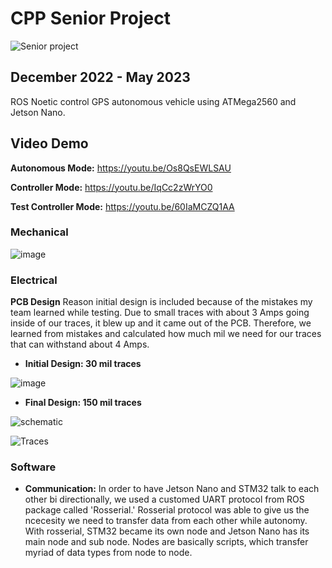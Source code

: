 # CPP Senior Project
![Senior project](https://github.com/Chrisx19/senior_project_AV/assets/107272321/126bbbec-cde1-4739-a1e9-c6436d82b5f8)


## December 2022 - May 2023
ROS Noetic control GPS autonomous vehicle using ATMega2560 and Jetson Nano. 

## Video Demo
**Autonomous Mode:**        https://youtu.be/Os8QsEWLSAU

**Controller Mode:**        https://youtu.be/IqCc2zWrYO0

**Test Controller Mode:**   https://youtu.be/60IaMCZQ1AA

### Mechanical 
![image](https://github.com/Chrisx19/senior_project_AV/assets/107272321/af685e61-d4f0-4aca-9ad1-e9731f64c4dd)


### Electrical


**PCB Design**
  Reason initial design is included because of the mistakes my team learned while testing. Due to small traces with about 3 Amps going inside of our traces, it blew up and it came out of the PCB. Therefore, we learned from mistakes and calculated how much mil we need for our traces that can withstand about 4 Amps.
  
* **Initial Design: 30 mil traces**

![image](https://github.com/Chrisx19/senior_project_AV/assets/107272321/7f8c054f-1a8e-4ad8-a297-a58b69e2f1f4)


* **Final Design: 150 mil traces**

![schematic](https://github.com/Chrisx19/senior_project_AV/assets/107272321/bf76930d-2566-4377-8d29-5cfc3acadb3e)

![Traces](https://github.com/Chrisx19/senior_project_AV/assets/107272321/b528a5ff-9bfa-4a72-8fe4-4de412bb97f9)

### Software 
* **Communication:** 
  In order to have Jetson Nano and STM32 talk to each other bi directionally, we used a customed UART protocol from ROS package called 'Rosserial.' Rosserial protocol was able to give us the ncecesity we need to transfer data from each other while autonomy. With rosserial, STM32 became its own node and Jetson Nano has its main node and sub node. Nodes are basically scripts, which transfer myriad of data types from node to node.
   
